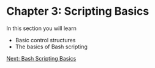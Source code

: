# Chapter 3: Scripting Basics

In this section you will learn
* Basic control structures
* The basics of Bash scripting

[Next: Bash Scripting Basics](01-Basics.md)